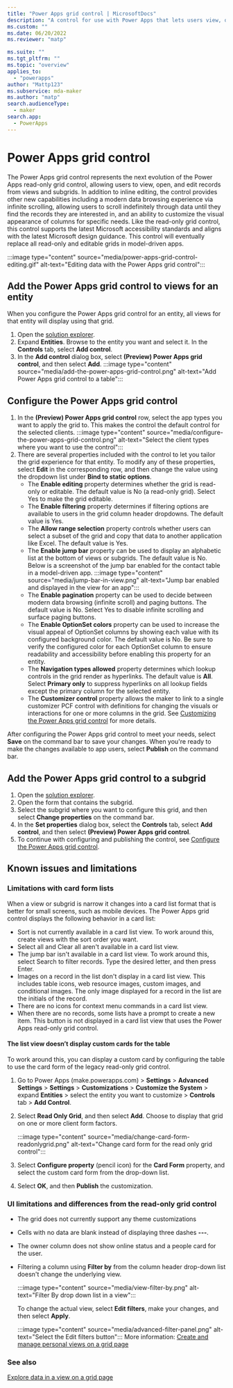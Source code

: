 ```yaml
---
title: "Power Apps grid control | MicrosoftDocs"
description: "A control for use with Power Apps that lets users view, open, and edit records from a view or subgrid"
ms.custom: ""
ms.date: 06/20/2022
ms.reviewer: "matp"

ms.suite: ""
ms.tgt_pltfrm: ""
ms.topic: "overview"
applies_to: 
  - "powerapps"
author: "Mattp123"
ms.subservice: mda-maker
ms.author: "matp"
search.audienceType: 
  - maker
search.app: 
  - PowerApps
---
```

# Power Apps grid control

The Power Apps grid control represents the next evolution of the Power Apps read-only grid control, allowing users to view, open, and edit records from views and subgrids. In addition to inline editing, the control provides other new capabilities including a modern data browsing experience via infinite scrolling, allowing users to scroll indefinitely through data until they find the records they are interested in, and an ability to customize the visual appearance of columns for specific needs. Like the read-only grid control, this control supports the latest Microsoft accessibility standards and aligns with the latest Microsoft design guidance. This control will eventually replace all read-only and editable grids in model-driven apps.

:::image type="content" source="media/power-apps-grid-control-editing.gif" alt-text="Editing data with the Power Apps grid control":::

## Add the Power Apps grid control to views for an entity

When you configure the Power Apps grid control for an entity, all views for that entity will display using that grid.

1.	Open the [solution explorer](advanced-navigation.md#solution-explorer).
1.	Expand **Entities**. Browse to the entity you want and select it. In the **Controls** tab, select **Add control**.
1.	In the **Add control** dialog box, select **(Preview) Power Apps grid control**, and then select **Add**. 
    :::image type="content" source="media/add-the-power-apps-grid-control.png" alt-text="Add Power Apps grid control to a table":::

## Configure the Power Apps grid control

1.	In the **(Preview) Power Apps grid control** row, select the app types you want to apply the grid to. This makes the control the default control for the selected clients. 
    :::image type="content" source="media/configure-the-power-apps-grid-control.png" alt-text="Select the client types where you want to use the control":::
1.	There are several properties included with the control to let you tailor the grid experience for that entity. To modify any of these properties, select **Edit** in the corresponding row, and then change the value using the dropdown list under **Bind to static options**. 
    - The **Enable editing** property determines whether the grid is read-only or editable. The default value is No (a read-only grid). Select Yes to make the grid editable.
    - The **Enable filtering** property determines if filtering options are available to users in the grid column header dropdowns. The default value is Yes. 
    - The **Allow range selection** property controls whether users can select a subset of the grid and copy that data to another application like Excel. The default value is Yes.
    - The **Enable jump bar** property can be used to display an alphabetic list at the bottom of views or subgrids. The default value is No. Below is a screenshot of the jump bar enabled for the contact table in a model-driven app. 
       :::image type="content" source="media/jump-bar-in-view.png" alt-text="Jump bar enabled and displayed in the view for an app":::
    - The **Enable pagination** property can be used to decide between modern data browsing (infinite scroll) and paging buttons. The default value is No. Select Yes to disable infinite scrolling and surface paging buttons. 
    - The **Enable OptionSet colors** property can be used to increase the visual appeal of OptionSet columns by showing each value with its configured background color.  The default value is No. Be sure to verify the configured color for each OptionSet column to ensure readability and accessibility before enabling this property for an entity.  
    - The **Navigation types allowed** property determines which lookup controls in the grid render as hyperlinks. The default value is **All**. Select **Primary only** to suppress hyperlinks on all lookup fields except the primary column for the selected entity.  
    -  The **Customizer control** property allows the maker to link to a single customizer PCF control with definitions for changing the visuals or interactions for one or more columns in the grid. See [Customizing the Power Apps grid control](./power-apps-grid-customization.md) for more details. 

After configuring the Power Apps grid control to meet your needs, select **Save** on the command bar to save your changes. When you're ready to make the changes available to app users, select **Publish** on the command bar.
 
## Add the Power Apps grid control to a subgrid
1.	Open the [solution explorer](advanced-navigation.md#solution-explorer).
1.	Open the form that contains the subgrid.
1.	Select the subgrid where you want to configure this grid, and then select **Change properties** on the command bar.
1.	In the **Set properties** dialog box, select the **Controls** tab, select **Add control**, and then select **(Preview) Power Apps grid control**.
1.	To continue with configuring and publishing the control, see [Configure the Power Apps grid control](#configure-the-power-apps-grid-control).

## Known issues and limitations

### Limitations with card form lists

When a view or subgrid is narrow it changes into a card list format that is better for small screens, such as mobile devices. The Power Apps grid control displays the following behavior in a card list:

-  Sort is not currently available in a card list view. To work around this, create views with the sort order you want.
-  Select all and Clear all aren't available in a card list view.
-  The jump bar isn't available in a card list view. To work around this, select Search to filter records. Type the desired letter, and then press Enter.
-  Images on a record in the list don't display in a card list view. This includes table icons, web resource images, custom images, and conditional images. The only image displayed for a record in the list are the initials of the record.
-  There are no icons for context menu commands in a card list view.
-  When there are no records, some lists have a prompt to create a new item. This button is not displayed in a card list view that uses the Power Apps read-only grid control.

#### The list view doesn’t display custom cards for the table

To work around this, you can display a custom card by configuring the table to use the card form of the legacy read-only grid control.
1. Go to Power Apps (make.powerapps.com) > **Settings** > **Advanced Settings** > **Settings** > **Customizations** > **Customize the System** > expand **Entities** > select the entity you want to customize > **Controls** tab > **Add Control**.
1. Select **Read Only Grid**, and then select **Add**. Choose to display that grid on one or more client form factors.

   :::image type="content" source="media/change-card-form-readonlygrid.png" alt-text="Change card form for the read only grid control":::

1. Select **Configure property** (pencil icon) for the **Card Form** property, and select the custom card form from the drop-down list.
1. Select **OK**, and then **Publish** the customization.

### UI limitations and differences from the read-only grid control

- The grid does not currently support any theme customizations
- Cells with no data are blank instead of displaying three dashes **---**.
- The owner column does not show online status and a people card for the user.
- Filtering a column using **Filter by** from the column header drop-down list doesn't change the underlying view.

  :::image type="content" source="media/view-filter-by.png" alt-text="Filter By drop down list in a view":::

   To change the actual view, select **Edit filters**, make your changes, and then select **Apply**.

   :::image type="content" source="media/advanced-filter-panel.png" alt-text="Select the Edit filters button":::
   More information: [Create and manage personal views on a grid page](../../user/grid-filters-advanced.md)

### See also

[Explore data in a view on a grid page](../../user/grid-filters.md)
